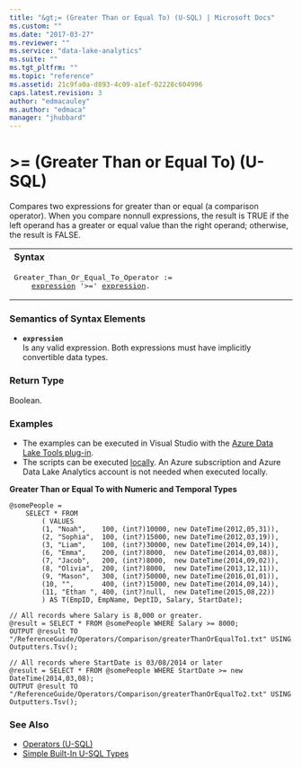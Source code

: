 ```yaml
---
title: "&gt;= (Greater Than or Equal To) (U-SQL) | Microsoft Docs"
ms.custom: ""
ms.date: "2017-03-27"
ms.reviewer: ""
ms.service: "data-lake-analytics"
ms.suite: ""
ms.tgt_pltfrm: ""
ms.topic: "reference"
ms.assetid: 21c9fa0a-d893-4c09-a1ef-02228c604996
caps.latest.revision: 3
author: "edmacauley"
ms.author: "edmaca"
manager: "jhubbard"
---
```

# &gt;= (Greater Than or Equal To) (U-SQL)
Compares two expressions for greater than or equal (a comparison operator).  When you compare nonnull expressions, the result is TRUE if the left operand has a greater or equal value than the right operand; otherwise, the result is FALSE. 

<table><th align="left">Syntax</th><tr><td><pre>
Greater_Than_Or_Equal_To_Operator :=                                                                     
    <a href="#expr">expression</a> '>=' <a href="#expr">expression</a>.
</pre></td></tr></table>

### Semantics of Syntax Elements    
-   <a name="expr"></a>**`expression`**  
Is any valid expression. Both expressions must have implicitly convertible data types.

### Return Type
Boolean.


### Examples  
- The examples can be executed in Visual Studio with the [Azure Data Lake Tools plug-in](https://www.microsoft.com/download/details.aspx?id=49504).  
- The scripts can be executed [locally](https://docs.microsoft.com/azure/data-lake-analytics/data-lake-analytics-data-lake-tools-get-started#run-u-sql-locally).  An Azure subscription and Azure Data Lake Analytics account is not needed when executed locally.

**Greater Than or Equal To with Numeric and Temporal Types**   
```
@somePeople = 
    SELECT * FROM 
        ( VALUES
        (1, "Noah",    100, (int?)10000, new DateTime(2012,05,31)),
        (2, "Sophia",  100, (int?)15000, new DateTime(2012,03,19)),
        (3, "Liam",    100, (int?)30000, new DateTime(2014,09,14)),
        (6, "Emma",    200, (int?)8000,  new DateTime(2014,03,08)),
        (7, "Jacob",   200, (int?)8000,  new DateTime(2014,09,02)),
        (8, "Olivia",  200, (int?)8000,  new DateTime(2013,12,11)),
        (9, "Mason",   300, (int?)50000, new DateTime(2016,01,01)),
        (10, "",       400, (int?)15000, new DateTime(2014,09,14)),
        (11, "Ethan ", 400, (int?)null,  new DateTime(2015,08,22))
        ) AS T(EmpID, EmpName, DeptID, Salary, StartDate);

// All records where Salary is 8,000 or greater.
@result = SELECT * FROM @somePeople WHERE Salary >= 8000;
OUTPUT @result TO "/ReferenceGuide/Operators/Comparison/greaterThanOrEqualTo1.txt" USING Outputters.Tsv();

// All records where StartDate is 03/08/2014 or later
@result = SELECT * FROM @somePeople WHERE StartDate >= new DateTime(2014,03,08);
OUTPUT @result TO "/ReferenceGuide/Operators/Comparison/greaterThanOrEqualTo2.txt" USING Outputters.Tsv();
```

### See Also   
* [Operators (U-SQL)](operators-u-sql.md)
* [Simple Built-In U-SQL Types](simple-built-in-u-sql-types.md)
